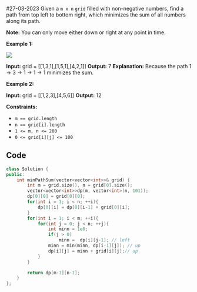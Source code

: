 #27-03-2023
Given a `m x n` `grid` filled with non-negative numbers, find a path from top left to bottom right, which minimizes the sum of all numbers along its path.

**Note:** You can only move either down or right at any point in time.

**Example 1:**

![](https://assets.leetcode.com/uploads/2020/11/05/minpath.jpg)

**Input:** grid = [[1,3,1],[1,5,1],[4,2,1]]
**Output:** 7
**Explanation:** Because the path 1 → 3 → 1 → 1 → 1 minimizes the sum.

**Example 2:**

**Input:** grid = [[1,2,3],[4,5,6]]
**Output:** 12

**Constraints:**

-   `m == grid.length`
-   `n == grid[i].length`
-   `1 <= m, n <= 200`
-   `0 <= grid[i][j] <= 100`

## Code

```cpp
class Solution {
public:
    int minPathSum(vector<vector<int>>& grid) {
        int m = grid.size(), n = grid[0].size();
        vector<vector<int>>dp(m, vector<int>(n, 101));
        dp[0][0] = grid[0][0];
        for(int i = 1; i < n; ++i){
            dp[0][i] = dp[0][i-1] + grid[0][i];
        }
        for(int i = 1; i < m; ++i){
            for(int j = 0; j < n; ++j){
                int minn = 1e6;
                if(j > 0)
                    minn =  dp[i][j-1]; // left
                minn = min(minn, dp[i-1][j]); // up
                dp[i][j] = minn + grid[i][j];// up
            }
        }

        return dp[m-1][n-1];
    }
};
```